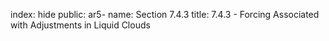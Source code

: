index: hide
public: ar5-
name: Section 7.4.3
title: 7.4.3 - Forcing Associated with Adjustments in Liquid Clouds


